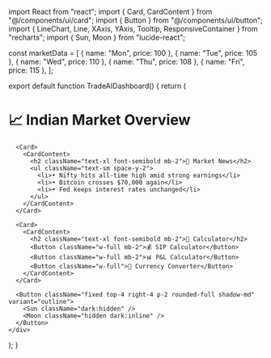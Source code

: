 import React from "react";
import { Card, CardContent } from "@/components/ui/card";
import { Button } from "@/components/ui/button";
import { LineChart, Line, XAxis, YAxis, Tooltip, ResponsiveContainer } from "recharts";
import { Sun, Moon } from "lucide-react";

const marketData = [
  { name: "Mon", price: 100 },
  { name: "Tue", price: 105 },
  { name: "Wed", price: 110 },
  { name: "Thu", price: 108 },
  { name: "Fri", price: 115 },
];

export default function TradeAIDashboard() {
  return (
    <div className="min-h-screen bg-gray-100 dark:bg-black p-4 grid gap-4 md:grid-cols-2 lg:grid-cols-3">
      <Card className="col-span-2">
        <CardContent>
          <h1 className="text-2xl font-bold mb-4">📈 Indian Market Overview</h1>
          <ResponsiveContainer width="100%" height={250}>
            <LineChart data={marketData}>
              <XAxis dataKey="name" stroke="#888" />
              <YAxis stroke="#888" />
              <Tooltip />
              <Line type="monotone" dataKey="price" stroke="#2563eb" strokeWidth={3} />
            </LineChart>
          </ResponsiveContainer>
        </CardContent>
      </Card>

      <Card>
        <CardContent>
          <h2 className="text-xl font-semibold mb-2">📰 Market News</h2>
          <ul className="text-sm space-y-2">
            <li>• Nifty hits all-time high amid strong earnings</li>
            <li>• Bitcoin crosses $70,000 again</li>
            <li>• Fed keeps interest rates unchanged</li>
          </ul>
        </CardContent>
      </Card>

      <Card>
        <CardContent>
          <h2 className="text-xl font-semibold mb-2">🧮 Calculator</h2>
          <Button className="w-full mb-2">💰 SIP Calculator</Button>
          <Button className="w-full mb-2">📊 P&L Calculator</Button>
          <Button className="w-full">💱 Currency Converter</Button>
        </CardContent>
      </Card>

      <Button className="fixed top-4 right-4 p-2 rounded-full shadow-md" variant="outline">
        <Sun className="dark:hidden" />
        <Moon className="hidden dark:inline" />
      </Button>
    </div>
  );
}
